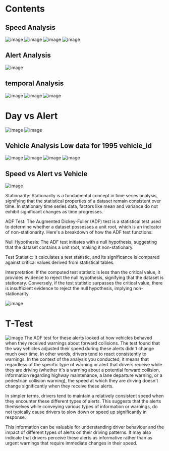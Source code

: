 # Contents
## Speed Analysis
![image](https://github.com/bruhathisp/IntelUnnatiGrandChallenge/assets/91585301/7da7b293-c690-4e83-8fa1-0750b278dbce)
![image](https://github.com/bruhathisp/IntelUnnatiGrandChallenge/assets/91585301/20bd15ce-d019-4e16-9394-9d220e0026bb)
![image](https://github.com/bruhathisp/IntelUnnatiGrandChallenge/assets/91585301/a5c06332-9ba8-4f6c-8d8e-5ac8b0863712)
![image](https://github.com/bruhathisp/IntelUnnatiGrandChallenge/assets/91585301/ff94ab6c-f8e0-43b1-8ad1-2e99e9a53d85)



## Alert Analysis
![image](https://github.com/bruhathisp/IntelUnnatiGrandChallenge/assets/91585301/adefd72c-6e47-49d3-bbed-9fc573fbfbe5)
## temporal Analysis
![image](https://github.com/bruhathisp/IntelUnnatiGrandChallenge/assets/91585301/1966deaf-32e4-4b5e-b456-b9a77b04e1e6)
![image](https://github.com/bruhathisp/IntelUnnatiGrandChallenge/assets/91585301/6d28fa70-d31e-49e0-9bca-ca96bf80ddc1)
![image](https://github.com/bruhathisp/IntelUnnatiGrandChallenge/assets/91585301/14e397d1-c2b7-4246-b308-60ff07e613a9)









# Day vs Alert
![image](https://github.com/bruhathisp/IntelUnnatiGrandChallenge/assets/91585301/eb8116ec-c774-41c3-a2cd-61030eeaa71a)
![image](https://github.com/bruhathisp/IntelUnnatiGrandChallenge/assets/91585301/7be847f2-8355-4143-89f0-b8d08a2161ab)

## Vehicle Analysis Low data for 1995 vehicle_id
![image](https://github.com/bruhathisp/IntelUnnatiGrandChallenge/assets/91585301/14eaa2c0-3449-4f55-b6e8-f375543ce856)
![image](https://github.com/bruhathisp/IntelUnnatiGrandChallenge/assets/91585301/1c7fa130-69e0-4ece-93a3-ff4ee821b9d1)
![image](https://github.com/bruhathisp/IntelUnnatiGrandChallenge/assets/91585301/0c386732-35db-442d-adbd-d81a9c48bbc5)
![image](https://github.com/bruhathisp/IntelUnnatiGrandChallenge/assets/91585301/17a32fc4-8b68-4a2d-88e9-bb8d900c07b6)

## Speed vs Alert vs Vehicle
![image](https://github.com/bruhathisp/IntelUnnatiGrandChallenge/assets/91585301/5d08da07-4986-4bd3-9e88-841b47e8453d)




Stationarity:
Stationarity is a fundamental concept in time series analysis, signifying that the statistical properties of a dataset remain consistent over time. In stationary time series data, factors like mean and variance do not exhibit significant changes as time progresses.

ADF Test:
The Augmented Dickey-Fuller (ADF) test is a statistical test used to determine whether a dataset possesses a unit root, which is an indicator of non-stationarity. Here's a breakdown of how the ADF test functions:

Null Hypothesis: The ADF test initiates with a null hypothesis, suggesting that the dataset contains a unit root, making it non-stationary.

Test Statistic: It calculates a test statistic, and its significance is compared against critical values derived from statistical tables.

Interpretation: If the computed test statistic is less than the critical value, it provides evidence to reject the null hypothesis, signifying that the dataset is stationary. Conversely, if the test statistic surpasses the critical value, there is insufficient evidence to reject the null hypothesis, implying non-stationarity.

![image](https://github.com/bruhathisp/IntelUnnatiGrandChallenge/assets/91585301/23cdc770-af76-48e0-b17c-bfef98f22929)

# T-Test
![image](https://github.com/bruhathisp/IntelUnnatiGrandChallenge/assets/91585301/463b1320-5e8d-4dc1-9e40-a46b7b169213)
The ADF test for these alerts looked at how vehicles behaved when they received warnings about forward collisions. The test found that the way vehicles adjusted their speed during these alerts didn't change much over time. In other words, drivers tend to react consistently to warnings. 
In the context of the analysis you conducted, it means that regardless of the specific type of warning or alert that drivers receive while they are driving (whether it's a warning about a potential forward collision, information regarding highway maintenance, a lane departure warning, or a pedestrian collision warning), the speed at which they are driving doesn't change significantly when they receive these alerts.

In simpler terms, drivers tend to maintain a relatively consistent speed when they encounter these different types of alerts. This suggests that the alerts themselves while conveying various types of information or warnings, do not typically cause drivers to slow down or speed up significantly in response.

This information can be valuable for understanding driver behaviour and the impact of different types of alerts on their driving patterns. It may also indicate that drivers perceive these alerts as informative rather than as urgent warnings that require immediate changes in their speed.








